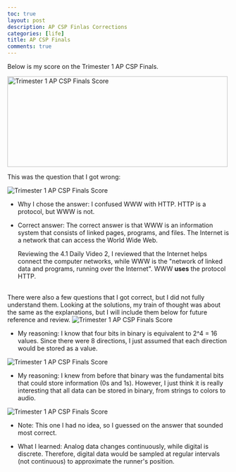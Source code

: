 ```yaml
---
toc: true
layout: post
description: AP CSP Finlas Corrections
categories: [life]
title: AP CSP Finals
comments: true
---
```


Below is my score on the Trimester 1 AP CSP Finals. 

<img src="{{site.baseurl}}/images/w12_CSPTri1FinalScore.jpg" alt="Trimester 1 AP CSP Finals Score" width="500" height="206">

This was the question that I got wrong: 

<img src="{{site.baseurl}}/images/w12_CSPTri1FinalCorrection.jpg" alt="Trimester 1 AP CSP Finals Score">

* Why I chose the answer: I confused WWW with HTTP. HTTP is a protocol, but WWW is not. 

* Correct answer: The correct answer is that WWW is an information system that consists of linked pages, programs, and files. The Internet is a network that can access the World Wide Web.

  Reviewing the 4.1 Daily Video 2, I reviewed that the Internet helps connect the computer networks, while WWW is the "network of linked data and programs, running over the Internet". WWW **uses** the protocol HTTP. 

<br>
There were also a few questions that I got correct, but I did not fully understand them. Looking at the solutions, my train of thought was about the same as the explanations, but I will include them below for future reference and review. 

<img src="{{site.baseurl}}/images/w12_CSPTri1FinalCorrection2.jpg" alt="Trimester 1 AP CSP Finals Score">

* My reasoning: I know that four bits in binary is equivalent to 2^4 = 16 values. Since there were 8 directions, I just assumed that each direction would be stored as a value. 

<img src="{{site.baseurl}}/images/w12_CSPTri1FinalCorrection3.jpg" alt="Trimester 1 AP CSP Finals Score">

* My reasoning: I knew from before that binary was the fundamental bits that could store information (0s and 1s). However, I just think it is really interesting that all data can be stored in binary, from strings to colors to audio.

<img src="{{site.baseurl}}/images/w12_CSPTri1FinalCorrection4.jpg" alt="Trimester 1 AP CSP Finals Score">

* Note: This one I had no idea, so I guessed on the answer that sounded most correct.

* What I learned: Analog data changes continuously, while digital is discrete. Therefore, digital data would be sampled at regular intervals (not continuous) to approximate the runner's position.
